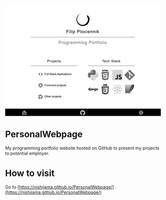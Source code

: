 ![Screenshot](https://github.com/Nishijama/PersonalWebpage/blob/main/static/images/PersonalWebsite%20Screenshot.png)

# PersonalWebpage
My programming portfolio website hosted on GitHub to present my projects to potential employer.

# How to visit
Go to [https://nishijama.github.io/PersonalWebpage/](https://nishijama.github.io/PersonalWebpage/)

